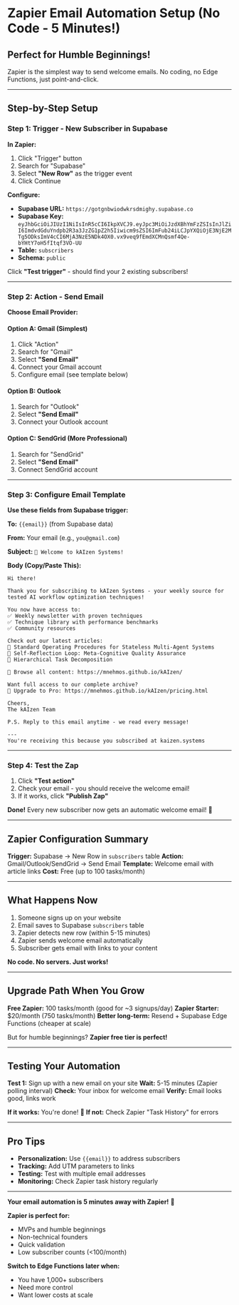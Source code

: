 # Zapier Email Automation Setup (No Code - 5 Minutes!)

## Perfect for Humble Beginnings!

Zapier is the simplest way to send welcome emails. No coding, no Edge Functions, just point-and-click.

---

## Step-by-Step Setup

### Step 1: Trigger - New Subscriber in Supabase

**In Zapier:**
1. Click "Trigger" button
2. Search for "Supabase"
3. Select **"New Row"** as the trigger event
4. Click Continue

**Configure:**
- **Supabase URL:** `https://gotgnbwiodwkrsdmighy.supabase.co`
- **Supabase Key:** `eyJhbGciOiJIUzI1NiIsInR5cCI6IkpXVCJ9.eyJpc3MiOiJzdXBhYmFzZSIsInJlZiI6ImdvdGduYndpb2R3a3JzZG1pZ2h5Iiwicm9sZSI6ImFub24iLCJpYXQiOjE3NjE2MTg5ODksImV4cCI6MjA3NzE5NDk4OX0.vx9veq9fEmdXCMnQsmf4Qe-bYHtY7oH5fItqf3VO-UU`
- **Table:** `subscribers`
- **Schema:** `public`

Click **"Test trigger"** - should find your 2 existing subscribers!

---

### Step 2: Action - Send Email

**Choose Email Provider:**

#### Option A: Gmail (Simplest)
1. Click "Action"
2. Search for "Gmail"
3. Select **"Send Email"**
4. Connect your Gmail account
5. Configure email (see template below)

#### Option B: Outlook
1. Search for "Outlook"
2. Select **"Send Email"**
3. Connect your Outlook account

#### Option C: SendGrid (More Professional)
1. Search for "SendGrid"
2. Select **"Send Email"**
3. Connect SendGrid account

---

### Step 3: Configure Email Template

**Use these fields from Supabase trigger:**

**To:** `{{email}}` (from Supabase data)

**From:** Your email (e.g., `you@gmail.com`)

**Subject:** `🎉 Welcome to kAIzen Systems!`

**Body (Copy/Paste This):**
```
Hi there!

Thank you for subscribing to kAIzen Systems - your weekly source for tested AI workflow optimization techniques!

You now have access to:
✅ Weekly newsletter with proven techniques
✅ Technique library with performance benchmarks  
✅ Community resources

Check out our latest articles:
📝 Standard Operating Procedures for Stateless Multi-Agent Systems
📝 Self-Reflection Loop: Meta-Cognitive Quality Assurance
📝 Hierarchical Task Decomposition

🔗 Browse all content: https://mnehmos.github.io/kAIzen/

Want full access to our complete archive?
💎 Upgrade to Pro: https://mnehmos.github.io/kAIzen/pricing.html

Cheers,
The kAIzen Team

P.S. Reply to this email anytime - we read every message!

---
You're receiving this because you subscribed at kaizen.systems
```

---

### Step 4: Test the Zap

1. Click **"Test action"**
2. Check your email - you should receive the welcome email!
3. If it works, click **"Publish Zap"**

**Done!** Every new subscriber now gets an automatic welcome email! 🎉

---

## Zapier Configuration Summary

**Trigger:** Supabase → New Row in `subscribers` table
**Action:** Gmail/Outlook/SendGrid → Send Email
**Template:** Welcome email with article links
**Cost:** Free (up to 100 tasks/month)

---

## What Happens Now

1. Someone signs up on your website
2. Email saves to Supabase `subscribers` table
3. Zapier detects new row (within 5-15 minutes)
4. Zapier sends welcome email automatically
5. Subscriber gets email with links to your content

**No code. No servers. Just works!**

---

## Upgrade Path When You Grow

**Free Zapier:** 100 tasks/month (good for ~3 signups/day)
**Zapier Starter:** $20/month (750 tasks/month)
**Better long-term:** Resend + Supabase Edge Functions (cheaper at scale)

But for humble beginnings? **Zapier free tier is perfect!**

---

## Testing Your Automation

**Test 1:** Sign up with a new email on your site
**Wait:** 5-15 minutes (Zapier polling interval)
**Check:** Your inbox for welcome email
**Verify:** Email looks good, links work

**If it works:** You're done! 🎊
**If not:** Check Zapier "Task History" for errors

---

## Pro Tips

- **Personalization:** Use `{{email}}` to address subscribers
- **Tracking:** Add UTM parameters to links
- **Testing:** Test with multiple email addresses
- **Monitoring:** Check Zapier task history regularly

---

**Your email automation is 5 minutes away with Zapier!** 🚀

**Zapier is perfect for:**
- MVPs and humble beginnings
- Non-technical founders
- Quick validation
- Low subscriber counts (<100/month)

**Switch to Edge Functions later when:**
- You have 1,000+ subscribers
- Need more control
- Want lower costs at scale